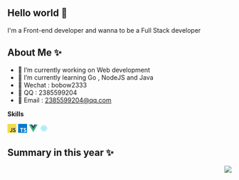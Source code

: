 <!-- <img align='right' height="137px" src="https://github-readme-stats.vercel.app/api?username=BOBOlife&show_icons=true&theme=graywhite&line_height=21&include_all_commits=true&bg_color=0,EC6C6C,FFD479,FFFC79,73FA79&theme=graywhite&hide_title=true&hide_border=true"> -->

## Hello world 👋

I'm a Front-end developer 
and wanna to be a Full Stack developer
    
## About Me ✨
- 🔭 I’m currently working on Web development
- 🌱 I’m currently learning Go , NodeJS and Java
- 💬 Wechat : bobow2333
- 🐧 QQ : 2385599204
- 📧 Email : 2385599204@qq.com


<!-- ![](https://visitor-badge.glitch.me/badge?page_id=bobolife.bobolife) -->

<!--
**sudongyuer/sudongyuer** is a ✨ _special_ ✨ repository because its `README.md` (this file) appears on your GitHub profile.

Here are some ideas to get you started:

- 🔭 I’m currently working on ...
- 🌱 I’m currently learning ...
- 👯 I’m looking to collaborate on ...
- 🤔 I’m looking for help with ...
- 💬 Ask me about ...
- 📫 How to reach me: ...
- 😄 Pronouns: ...
- ⚡ Fun fact: ...
-->

**Skills**  

<code><img height="20" src="https://raw.githubusercontent.com/github/explore/80688e429a7d4ef2fca1e82350fe8e3517d3494d/topics/javascript/javascript.png"></code>
<code><img height="20" src="https://raw.githubusercontent.com/github/explore/80688e429a7d4ef2fca1e82350fe8e3517d3494d/topics/typescript/typescript.png"></code>
<code><img height="20" src="https://raw.githubusercontent.com/github/explore/80688e429a7d4ef2fca1e82350fe8e3517d3494d/topics/vue/vue.png"></code>
<code><img height="20" src="https://raw.githubusercontent.com/github/explore/80688e429a7d4ef2fca1e82350fe8e3517d3494d/topics/react/react.png"></code>
<!-- <code><img height="20" src="https://raw.githubusercontent.com/github/explore/80688e429a7d4ef2fca1e82350fe8e3517d3494d/topics/nodejs/nodejs.png"></code> -->




## Summary in this year ✨
<!-- 
<img align="" height="137px" src="https://github-readme-stats.vercel.app/api?username=BOBOlife&hide_title=true&hide_border=true&show_icons=true&include_all_commits=true&line_height=21&bg_color=0,EC6C6C,FFD479,FFFC79,73FA79&theme=graywhite&locale=cn" />
<img align='' height="137px" src="https://github-readme-stats.vercel.app/api?username=BOBOlife&show_icons=true&theme=graywhite&line_height=21&include_all_commits=true&bg_color=0,EC6C6C,FFD479,FFFC79,73FA79&hide_title=true&hide_border=true"> -->

<img align="right" height="137px" src="https://github-readme-stats.vercel.app/api/top-langs/?username=BOBOlife&hide_title=true&hide_border=true&layout=compact&bg_color=0,73FA79,73FDFF,D783FF&theme=graywhite&locale=cn" />
